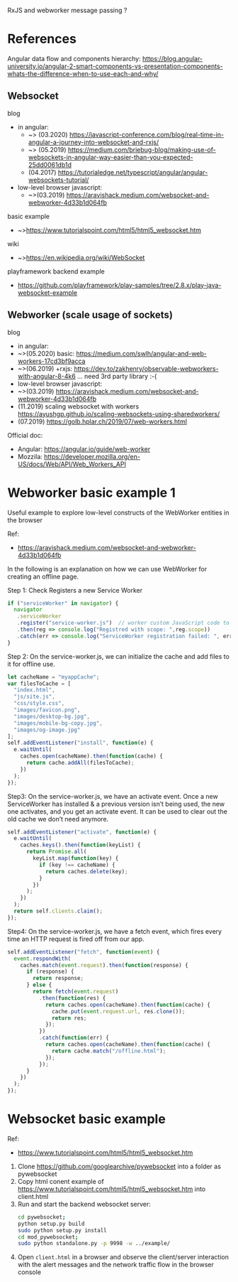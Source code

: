 
RxJS and webworker message passing ?


# References
Angular data flow and components hierarchy: https://blog.angular-university.io/angular-2-smart-components-vs-presentation-components-whats-the-difference-when-to-use-each-and-why/
## Websocket 
blog
- in angular: 
    - ~> (03.2020) https://javascript-conference.com/blog/real-time-in-angular-a-journey-into-websocket-and-rxjs/
    - ~> (05.2019) https://medium.com/briebug-blog/making-use-of-websockets-in-angular-way-easier-than-you-expected-25dd0061db1d
    - (04.2017) https://tutorialedge.net/typescript/angular/angular-websockets-tutorial/
- low-level browser javascript: 
    - ~>(03.2019) https://aravishack.medium.com/websocket-and-webworker-4d33b1d064fb

basic example
- ~>https://www.tutorialspoint.com/html5/html5_websocket.htm

wiki
- ~>https://en.wikipedia.org/wiki/WebSocket

playframework backend example
- https://github.com/playframework/play-samples/tree/2.8.x/play-java-websocket-example

## Webworker (scale usage of sockets)
blog
- in angular: 
 - ~>(05.2020) basic: https://medium.com/swlh/angular-and-web-workers-17cd3bf9acca
 - ~>(06.2019) +rxjs: https://dev.to/zakhenry/observable-webworkers-with-angular-8-4k6 ... need 3rd party library :-(
- low-level browser javascript: 
 - ~>(03.2019) https://aravishack.medium.com/websocket-and-webworker-4d33b1d064fb
 - (11.2019) scaling websocket with workers https://ayushgp.github.io/scaling-websockets-using-sharedworkers/
 - (07.2019) https://golb.hplar.ch/2019/07/web-workers.html

Official doc: 
 - Angular: https://angular.io/guide/web-worker
 - Mozzila: https://developer.mozilla.org/en-US/docs/Web/API/Web_Workers_API



# Webworker basic example 1
Useful example to explore low-level constructs of the WebWorker entities in the browser

Ref: 
- https://aravishack.medium.com/websocket-and-webworker-4d33b1d064fb

In the following is an explanation on how we can use WebWorker for creating an offline page.

Step 1: Check Registers a new Service Worker
```javascript
if ("serviceWorker" in navigator) {
  navigator
   .serviceWorker   
   .register("service-worker.js")  // worker custom JavaScript code to execute.        
   .then(reg => console.log("Registred with scope: ",reg.scope))          
   .catch(err => console.log("ServiceWorker registration failed: ", err));
}
```

Step 2: On the service-worker.js, we can initialize the cache and add files to it for offline use.
```javascript
let cacheName = "myappCache";
var filesToCache = [
  "index.html",
  "js/site.js",
  "css/style.css",
  "images/favicon.png",
  "images/desktop-bg.jpg",
  "images/mobile-bg-copy.jpg",
  "images/og-image.jpg"
];
self.addEventListener("install", function(e) {
  e.waitUntil(
    caches.open(cacheName).then(function(cache) {
      return cache.addAll(filesToCache);
    })
  );
});
```

Step3: On the service-worker.js, we have an activate event. Once a new ServiceWorker has installed & a previous version isn’t being used, the new one activates, and you get an activate event. It can be used to clear out the old cache we don’t need anymore.
```javascript
self.addEventListener("activate", function(e) {
  e.waitUntil(
    caches.keys().then(function(keyList) {
      return Promise.all(
        keyList.map(function(key) {
          if (key !== cacheName) {
            return caches.delete(key);
          }
        })
      );
    })
  );
  return self.clients.claim();
});
```

Step4: On the service-worker.js, we have a fetch event, which fires every time an HTTP request is fired off from our app.
```javascript
self.addEventListener("fetch", function(event) {
  event.respondWith(
    caches.match(event.request).then(function(response) {
      if (response) {
        return response;
      } else {
        return fetch(event.request)
          .then(function(res) {
            return caches.open(cacheName).then(function(cache) {
              cache.put(event.request.url, res.clone());
              return res;
            });
          })
          .catch(function(err) {
            return caches.open(cacheName).then(function(cache) {
              return cache.match("/offline.html");
            });
          });
      }
    })
  );
});
```

# Websocket basic example
Ref:
- https://www.tutorialspoint.com/html5/html5_websocket.htm

1. Clone https://github.com/googlearchive/pywebsocket into a folder as pywebsocket
2. Copy html conent example of https://www.tutorialspoint.com/html5/html5_websocket.htm into client.html
3. Run and start the backend websocket server:
    ```sh
    cd pywebsocket;
    python setup.py build
    sudo python setup.py install
    cd mod_pywebsocket;
    sudo python standalone.py -p 9998 -w ../example/
    ```
4. Open `client.html` in a browser and observe the client/server interaction with the alert messages and the network traffic flow in the browser console

